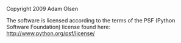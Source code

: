 Copyright 2009 Adam Olsen

The software is licensed according to the terms of the PSF (Python Software Foundation) license found here: http://www.python.org/psf/license/
